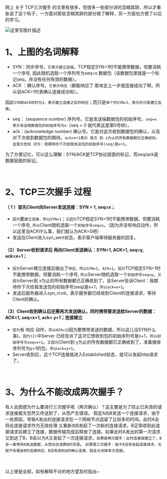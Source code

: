 网上 关于 TCP三次握手 的文章有很多，但很多一些部分讲的含糊其辞，所以才重新造了这个轮子，一方面对那些含糊其辞的部分做了解释，另一方面也方便了以后的学习。


![这里写图片描述](https://img-blog.csdn.net/2018081922343148)


# 1、上图的名词解释
 - SYN：同步序号。`它表示建立连接`。TCP规定SYN=1时不能携带数据，但要消耗一个序号, 因此随机选取一个序列号为seq=x 数据包（该数据包里就是一个标记seq，并没有任何有效的数据）。
 - ACK ：确认序号。`它表示响应`（都能响应了 那肯定上一步就连接成功了啊，所以说ACK=1代表确认连接成功啦）。 

因此`SYN和ACK同时为1，表示建立连接之后的响应`；而只是`单个的SYN=1，表示的只是建立连接`。

 - seq： (sequence number) 序列号。它是发送端数据包的初始序号。`seq=x 表示发送端数据包的初始序号为x`（seq = 0 就代表这是第0号帧）。
 - ack：(acknowledge number) 确认号。它是对这次收到数据包的确认，以及对下次收到数据包的期待。`ack=x+1表示 我方 到 x为止的所有数据都已正确收到，且我方告知 对方：我期待你下次给我发送包的初始序号(seq)是x+1`。


为了方便记忆，可以这么理解：SYN/ACK是TCP协议层面的标记，而seq/ack是数据层面的标记。


<br>


# 2、TCP三次握手 过程

#### （ 1 ）首先Client向Server发送连接：SYN = 1, seq=x；

 - `因为`要`建立连接，所以SYN=1`；`又因为`TCP规定SYN=1时不能携带数据，但要消耗一个序号, `所以`Client随机选取一个`初始序号seq=x`。（因为并没有响应动作，所以这里没ACK什么事，我们就认为ACK=0吧）
 - 发送后Client进入syn_sent状态，表示客户端等待服务器的回复。

#### （2）Server收到请求后 再向Client发送确认：SYN=1, ACK=1, seq=y, ack=x+1；

 - `因为`Server建立连接后做出了`响应，所以SYN=1, ACK=1`。`因为`TCP规定SYN=1时不能携带数据，但要消耗一个序号, `所以`Server随机选取一个`初始序号seq=y`。`又因为`Server到 x为止的所有数据都已正确收到了，且Server告诉Client：我期待你下次给我发送包的初始序号(seq)是x+1，`所以ack=x+1`。
 - 发送后服务器进入syn_rcvd，表示服务器已经收到Client的连接请求，等待Client的确认。

#### （3）Client收到确认后还需再次发送确认，同时携带要发送给Server的数据：ACK=1, seq=x+1, ack= y+1；连接建立

 - `因为`有 响应 动作，`所以ACK=1`(因为要携带发送的数据，所以这儿没SYN什么事)。`因为(2)`中Server 已经告诉了这次它想收到包的初始序列号是x+1，`所以初始序号为seq=x+1`。`又因为`Client到 y为止的所有数据都已正确收到了，准备接收序列号为y+1的包，`所以ack=y+1`。
 - Server收到后，这个TCP连接就进入Established状态，就可以发起http请求了。


<br>


# 3、为什么不能改成两次握手？
有人会困惑为什么要进行三次握手呢（两次确认）？这主要是为了防止已失效的请求连接报文忽然又传送到了，从而产生错误。
假定A向B发送一个连接请求，由于一些原因，导致A发出的连接请求在一个网络节点逗留了比较多的时间。此时A会将此连接请求作为无效处理 又重新向B发起了一次新的连接请求，B正常收到此连接请求后建立了连接，数据传输完成后释放了连接。如果此时A发出的第一次请求又到达了B，B会以为A又发起了一次连接请求，`如果是两次握手：此时连接就建立了，B会一直等待A发送数据，从而白白浪费B的资源`。 `如果是三次握手：由于A没有发起连接请求，也就不会理会B的连接响应，B没有收到A的确认连接，就会关闭掉本次连接`。


<br><br>
以上便是全部，如有解释不对的地方望及时指出~

